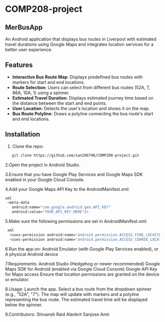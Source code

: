 # COMP208-project
## MerBusApp

An Android application that displays bus routes in Liverpool with estimated travel durations using Google Maps and integrates location services for a better user experience.

## Features

- **Interactive Bus Route Map**: Displays predefined bus routes with markers for start and end locations.
- **Route Selection**: Users can select from different bus routes (52A, 7, 86A, 10A, 1) using a spinner.
- **Estimated Travel Duration**: Displays estimated journey time based on the distance between the start and end points.
- **User Location**: Detects the user’s location and shows it on the map.
- **Bus Route Polyline**: Draws a polyline connecting the bus route's start and end locations.

## Installation

1. Clone the repo:
```bash
   git clone https://github.com/san206796/COMP208-project.git
```

2.Open the project in Android Studio.

3.Ensure that you have Google Play Services and Google Maps SDK enabled in your Google Cloud Console.

4.Add your Google Maps API Key to the AndroidManifest.xml:
 ```bash
 xml
  <meta-data
    android:name="com.google.android.geo.API_KEY"
    android:value="YOUR_API_KEY_HERE"/>
```

5.Make sure the following permissions are set in AndroidManifest.xml:
```bash
 xml
  <uses-permission android:name="android.permission.ACCESS_FINE_LOCATION"/>
  <uses-permission android:name="android.permission.ACCESS_COARSE_LOCATION"/>
```

6.Run the app on:
Android Emulator (with Google Play Services enabled), or A physical Android device

7.Requirements:
Android Studio (Hedgehog or newer recommended)
Google Maps SDK for Android (enabled via Google Cloud Console)
Google API Key for Maps access
Ensure that location permissions are granted on the device or emulator.

8.Usage:
Launch the app.
Select a bus route from the dropdown spinner (e.g., "52A", "7").
The map will update with markers and a polyline representing the bus route.
The estimated travel time will be displayed below the spinner.

9.Contributors:
Shivansh
Raid
Alankrit
Sanjose
Amir


